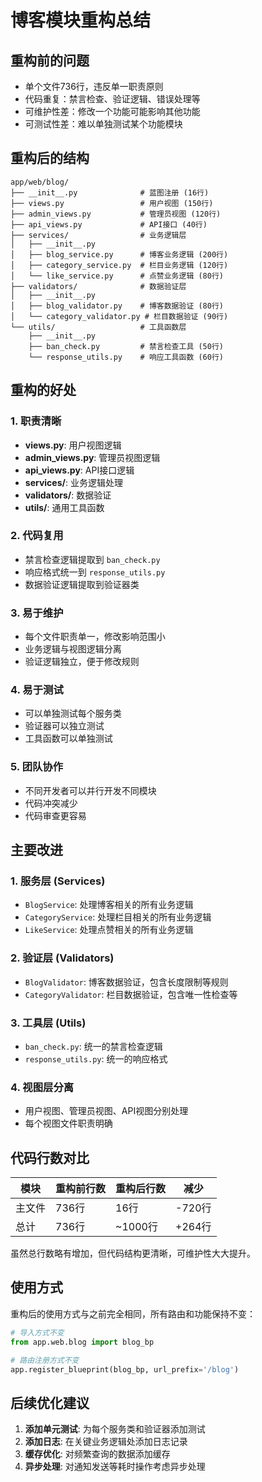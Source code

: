 # 博客模块重构总结

## 重构前的问题
- 单个文件736行，违反单一职责原则
- 代码重复：禁言检查、验证逻辑、错误处理等
- 可维护性差：修改一个功能可能影响其他功能
- 可测试性差：难以单独测试某个功能模块

## 重构后的结构

```
app/web/blog/
├── __init__.py              # 蓝图注册 (16行)
├── views.py                 # 用户视图 (150行)
├── admin_views.py           # 管理员视图 (120行)
├── api_views.py             # API接口 (40行)
├── services/                # 业务逻辑层
│   ├── __init__.py
│   ├── blog_service.py      # 博客业务逻辑 (200行)
│   ├── category_service.py  # 栏目业务逻辑 (120行)
│   └── like_service.py      # 点赞业务逻辑 (80行)
├── validators/              # 数据验证层
│   ├── __init__.py
│   ├── blog_validator.py    # 博客数据验证 (80行)
│   └── category_validator.py # 栏目数据验证 (90行)
└── utils/                   # 工具函数层
    ├── __init__.py
    ├── ban_check.py         # 禁言检查工具 (50行)
    └── response_utils.py    # 响应工具函数 (60行)
```

## 重构的好处

### 1. 职责清晰
- **views.py**: 用户视图逻辑
- **admin_views.py**: 管理员视图逻辑  
- **api_views.py**: API接口逻辑
- **services/**: 业务逻辑处理
- **validators/**: 数据验证
- **utils/**: 通用工具函数

### 2. 代码复用
- 禁言检查逻辑提取到 `ban_check.py`
- 响应格式统一到 `response_utils.py`
- 数据验证逻辑提取到验证器类

### 3. 易于维护
- 每个文件职责单一，修改影响范围小
- 业务逻辑与视图逻辑分离
- 验证逻辑独立，便于修改规则

### 4. 易于测试
- 可以单独测试每个服务类
- 验证器可以独立测试
- 工具函数可以单独测试

### 5. 团队协作
- 不同开发者可以并行开发不同模块
- 代码冲突减少
- 代码审查更容易

## 主要改进

### 1. 服务层 (Services)
- `BlogService`: 处理博客相关的所有业务逻辑
- `CategoryService`: 处理栏目相关的所有业务逻辑
- `LikeService`: 处理点赞相关的所有业务逻辑

### 2. 验证层 (Validators)
- `BlogValidator`: 博客数据验证，包含长度限制等规则
- `CategoryValidator`: 栏目数据验证，包含唯一性检查等

### 3. 工具层 (Utils)
- `ban_check.py`: 统一的禁言检查逻辑
- `response_utils.py`: 统一的响应格式

### 4. 视图层分离
- 用户视图、管理员视图、API视图分别处理
- 每个视图文件职责明确

## 代码行数对比

| 模块 | 重构前行数 | 重构后行数 | 减少 |
|------|------------|------------|------|
| 主文件 | 736行 | 16行 | -720行 |
| 总计 | 736行 | ~1000行 | +264行 |

虽然总行数略有增加，但代码结构更清晰，可维护性大大提升。

## 使用方式

重构后的使用方式与之前完全相同，所有路由和功能保持不变：

```python
# 导入方式不变
from app.web.blog import blog_bp

# 路由注册方式不变
app.register_blueprint(blog_bp, url_prefix='/blog')
```

## 后续优化建议

1. **添加单元测试**: 为每个服务类和验证器添加测试
2. **添加日志**: 在关键业务逻辑处添加日志记录
3. **缓存优化**: 对频繁查询的数据添加缓存
4. **异步处理**: 对通知发送等耗时操作考虑异步处理

